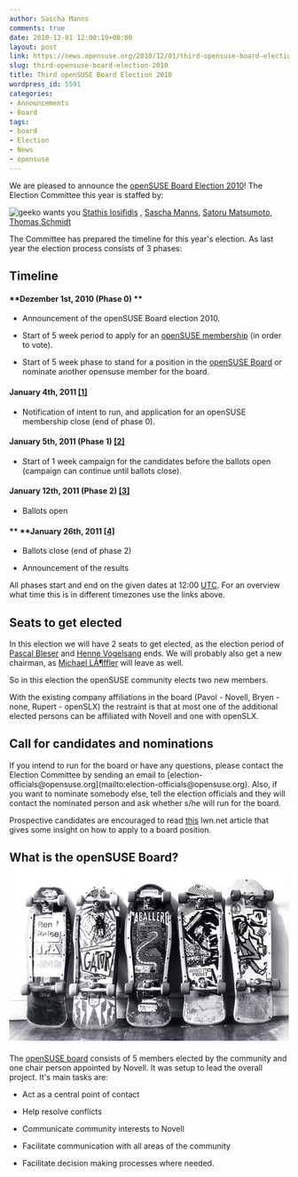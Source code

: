 ```yaml
---
author: Sascha Manns
comments: true
date: 2010-12-01 12:00:19+00:00
layout: post
link: https://news.opensuse.org/2010/12/01/third-opensuse-board-election-2010/
slug: third-opensuse-board-election-2010
title: Third openSUSE Board Election 2010
wordpress_id: 5591
categories:
- Announcements
- Board
tags:
- board
- Election
- News
- opensuse
---
```


We are pleased to announce the [openSUSE Board Election 2010](http://en.opensuse.org/openSUSE:Board_election_2010)! The Election Committee this year is staffed by:

![geeko wants you](http://zonker.opensuse.org/wp-content/uploads/2008/09/uncle_geeko.jpg) [Stathis Iosifidis](http://en.opensuse.org/User:Diamond_gr) , [Sascha Manns](http://en.opensuse.org/User:saigkill), [Satoru Matsumoto](http://en.opensuse.org/User:HeliosReds), [Thomas Schmidt](http://en.opensuse.org/User:Digitaltomm)

The Committee has prepared the timeline for this year's election. As last year the election process consists of 3 phases:


## Timeline




#### **Dezember  1st, 2010 (Phase 0) **





	
  * Announcement of the openSUSE Board election 2010.

	
  * Start of 5 week period to apply for an [openSUSE membership](http://en.opensuse.org/openSUSE:Members) (in order to vote).

	
  * Start of 5 week phase to stand for a position in the [openSUSE Board](http://en.opensuse.org/openSUSE:Board) or nominate another opensuse member for the board.




#### **January 4th, 2011 [[1]](http://www.timeanddate.com/worldclock/fixedtime.html?day=4&month=01&year=2011&hour=12&min=0&sec=0&p1=0)**





	
  * Notification of intent to run, and application for an openSUSE membership close (end of phase 0).




#### **January 5th, 2011 (Phase 1) [[2]](http://www.timeanddate.com/worldclock/fixedtime.html?day=5&month=01&year=2011&hour=12&min=0&sec=0&p1=0)**





	
  * Start of 1 week campaign for the candidates before the ballots open (campaign can continue until ballots close).




#### **January 12th, 2011 (Phase 2) [[3]](http://www.timeanddate.com/worldclock/fixedtime.html?day=12&month=1&year=2011&hour=12&min=0&sec=0&p1=0)**





	
  * Ballots open




#### ** ****January 26th, 2011 [[4]](http://www.timeanddate.com/worldclock/fixedtime.html?day=26&month=1&year=2011&hour=12&min=0&sec=0&p1=0)**





	
  * Ballots close (end of phase 2)

	
  * Announcement of the results


All phases start and end on the given dates at 12:00 [UTC](http://www.wikipedia.org/wiki/Coordinated_Universal_Time). For an overview what time this is in different timezones use the links above.


## Seats to get elected


In this election we will have 2 seats to get elected, as the  election period of [Pascal Bleser](http://en.opensuse.org/User:Pbleser) and [Henne Vogelsang](http://en.opensuse.org/User:Hennevogel) ends.  We will probably also get a new chairman, as [Michael LÃ¶ffler](http://en.opensuse.org/User:Michl19) will leave as well.

So in this election the openSUSE community elects two new members.

With the existing company affiliations in the board (Pavol -  Novell, Bryen - none, Rupert - openSLX) the restraint is that at most  one of the additional elected  persons can be affiliated with Novell and  one with openSLX.


## Call for candidates and nominations


<!-- more -->If you intend to run for the board or have any questions, please contact the Election Committee by sending an email to [election-officials@opensuse.org](mailto:election-officials@opensuse.org). Also, if you want to nominate somebody else, tell the election officials and they will contact the nominated person and ask whether s/he will run for the board.

Prospective candidates are encouraged to read [this](http://lwn.net/Articles/211548/) lwn.net article that gives some insight on how to apply to a board position.


## What is the openSUSE Board?[![Image from flickr.com / User Dorkstar ](/wp-content/uploads/2010/11/384826104_563552a2e0_z.jpg)](http://news.opensuse.org/2010/12/01/third-opensuse-board-election-2010/384826104_563552a2e0_z/)


The [openSUSE board](http://en.opensuse.org/openSUSE:Board) consists of 5 members elected by the community and one chair person appointed by Novell. It was setup to lead the overall project. It's main tasks are:



	
  * Act as a central point of contact

	
  * Help resolve conflicts

	
  * Communicate community interests to Novell

	
  * Facilitate communication with all areas of the community

	
  * Facilitate decision making processes where needed.


